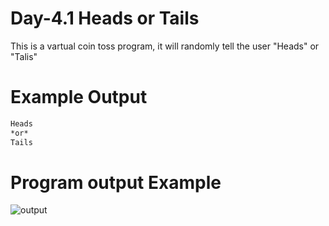 # Day-4.1 Heads or Tails

This is a vartual coin toss program, it will randomly tell the user "Heads" or "Talis"

# Example Output
```bash
Heads
*or*
Tails
```
# Program output Example
![output](main)
